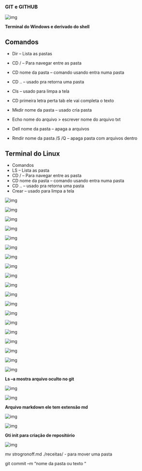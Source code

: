  

 

###  GIT e GITHUB



![img](file:///C:\Users\Najara\AppData\Local\Temp\msohtmlclip1\01\clip_image004.jpg)

**Terminal do Windows e derivado do shell** 

## Comandos

- Dir – Lista as pastas

- CD / – Para navegar entre as pasta

- CD nome da pasta – comando usando entra numa pasta

- CD .. – usado pra retorna uma pasta

- Cls – usado para limpa a tela
- CD primeira letra perta tab ele vai completa o texto
- Mkdir nome da pasta – usado cria pasta
- Echo nome do arquivo > escrever nome do arquivo txt
- Dell nome da pasta – apaga a arquivos
- Rmdir nome da pasta /S /Q – apaga pasta com arquivos dentro

 

 ## Terminal do Linux

- Comandos
- LS – Lista as pasta
- CD / – Para navegar entre as pasta
- CD nome da pasta – comando usando entra numa pasta
- CD .. – usado pra retorna uma pasta
- Crear – usado para limpa a tela

![img](file:///C:\Users\Najara\AppData\Local\Temp\msohtmlclip1\01\clip_image006.jpg)

 

![img](file:///C:\Users\Najara\AppData\Local\Temp\msohtmlclip1\01\clip_image008.jpg)

![img](file:///C:\Users\Najara\AppData\Local\Temp\msohtmlclip1\01\clip_image010.jpg)

![img](file:///C:\Users\Najara\AppData\Local\Temp\msohtmlclip1\01\clip_image012.jpg)

![img](file:///C:\Users\Najara\AppData\Local\Temp\msohtmlclip1\01\clip_image014.jpg)

![img](file:///C:\Users\Najara\AppData\Local\Temp\msohtmlclip1\01\clip_image016.jpg)

![img](file:///C:\Users\Najara\AppData\Local\Temp\msohtmlclip1\01\clip_image018.jpg)

![img](file:///C:\Users\Najara\AppData\Local\Temp\msohtmlclip1\01\clip_image020.jpg)

![img](file:///C:\Users\Najara\AppData\Local\Temp\msohtmlclip1\01\clip_image022.jpg)

![img](file:///C:\Users\Najara\AppData\Local\Temp\msohtmlclip1\01\clip_image024.jpg)

![img](file:///C:\Users\Najara\AppData\Local\Temp\msohtmlclip1\01\clip_image026.jpg)

![img](file:///C:\Users\Najara\AppData\Local\Temp\msohtmlclip1\01\clip_image028.jpg)

![img](file:///C:\Users\Najara\AppData\Local\Temp\msohtmlclip1\01\clip_image030.jpg)

![img](file:///C:\Users\Najara\AppData\Local\Temp\msohtmlclip1\01\clip_image032.jpg)

![img](file:///C:\Users\Najara\AppData\Local\Temp\msohtmlclip1\01\clip_image034.jpg)

![img](file:///C:\Users\Najara\AppData\Local\Temp\msohtmlclip1\01\clip_image036.jpg)

![img](file:///C:\Users\Najara\AppData\Local\Temp\msohtmlclip1\01\clip_image038.jpg)

![img](file:///C:\Users\Najara\AppData\Local\Temp\msohtmlclip1\01\clip_image040.jpg)

![img](file:///C:\Users\Najara\AppData\Local\Temp\msohtmlclip1\01\clip_image042.jpg)

**Ls –a mostra arquivo oculto no git**

![img](file:///C:\Users\Najara\AppData\Local\Temp\msohtmlclip1\01\clip_image044.jpg)

![img](file:///C:\Users\Najara\AppData\Local\Temp\msohtmlclip1\01\clip_image046.jpg)

**Arquivo markdown ele tem extensão md**

![img](file:///C:\Users\Najara\AppData\Local\Temp\msohtmlclip1\01\clip_image048.jpg)

![img](file:///C:\Users\Najara\AppData\Local\Temp\msohtmlclip1\01\clip_image050.jpg)

**Gti init para criação de repositório** 

![img](file:///C:\Users\Najara\AppData\Local\Temp\msohtmlclip1\01\clip_image052.jpg)

 

mv strogronoff.md ./receitas/ - para mover uma pasta 

 

git commit –m “nome da pasta ou texto “
